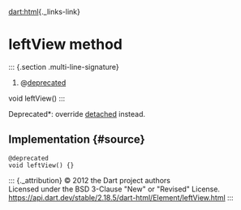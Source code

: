 [dart:html](../../dart-html/dart-html-library){._links-link}

leftView method
===============

::: {.section .multi-line-signature}
<div>

1.  @[deprecated](../../dart-core/deprecated-constant)

</div>

void leftView()
:::

Deprecated\*: override [detached](detached) instead.

Implementation {#source}
--------------

``` {.language-dart data-language="dart"}
@deprecated
void leftView() {}
```

::: {._attribution}
© 2012 the Dart project authors\
Licensed under the BSD 3-Clause \"New\" or \"Revised\" License.\
<https://api.dart.dev/stable/2.18.5/dart-html/Element/leftView.html>
:::
